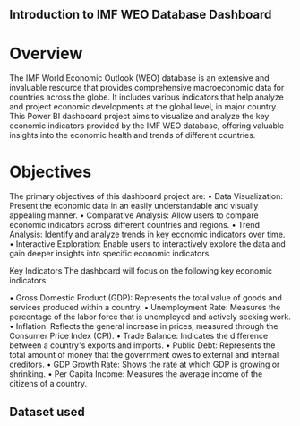 ## Introduction to IMF WEO Database Dashboard
# Overview

The IMF World Economic Outlook (WEO) database is an extensive and invaluable resource that provides comprehensive macroeconomic data for countries across the globe. It includes various indicators that help analyze and project economic developments at the global level, in major country. This Power BI dashboard project aims to visualize and analyze the key economic indicators provided by the IMF WEO database, offering valuable insights into the economic health and trends of different countries.

# Objectives

The primary objectives of this dashboard project are:
•	Data Visualization: Present the economic data in an easily understandable and visually appealing manner.
•	Comparative Analysis: Allow users to compare economic indicators across different countries and regions.
•	Trend Analysis: Identify and analyze trends in key economic indicators over time.
•	Interactive Exploration: Enable users to interactively explore the data and gain deeper insights into specific economic indicators.

Key Indicators
The dashboard will focus on the following key economic indicators:

•	Gross Domestic Product (GDP): Represents the total value of goods and services produced within a country.
•	Unemployment Rate: Measures the percentage of the labor force that is unemployed and actively seeking work.
•	Inflation: Reflects the general increase in prices, measured through the Consumer Price Index (CPI).
•	Trade Balance: Indicates the difference between a country's exports and imports.
•	Public Debt: Represents the total amount of money that the government owes to external and internal creditors.
•	GDP Growth Rate: Shows the rate at which GDP is growing or shrinking.
•	Per Capita Income: Measures the average income of the citizens of a country.

## Dataset used
